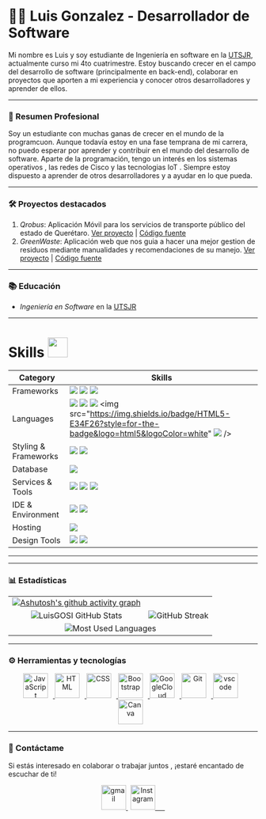 # 👨‍💻 Luis Gonzalez - Desarrollador de Software


Mi nombre es Luis y soy estudiante de Ingeniería en software en la [UTSJR](https://www.utsjr.edu.mx/), actualmente curso mi 4to cuatrimestre. Estoy buscando crecer en el campo del desarrollo de software (principalmente en back-end), colaborar en proyectos que aporten a mi experiencia y conocer otros desarrolladores y aprender de ellos.

---

### 📘 Resumen Profesional

Soy un estudiante con muchas ganas de crecer en el mundo de la programcuon. Aunque todavía estoy en una fase temprana de mi carrera, no puedo esperar por aprender y contribuir en el mundo del desarrollo de software. Aparte de la programación, tengo un  interés en los sistemas operativos , las redes de Cisco y las tecnologias IoT . Siempre estoy dispuesto a aprender de otros desarrolladores y a ayudar en lo que pueda.

---

### 🛠 Proyectos destacados

1. *Qrobus*: Aplicación Móvil para los servicios de transporte público del estado de Querétaro. [Ver proyecto](qromovil.onrender.com) | [Código fuente](https://github.com/victoMR/QroMovil)
2. *GreenWaste*: Aplicación web que nos guia a hacer una mejor gestion de residuos mediante manualidades y recomendaciones de su manejo. [Ver proyecto](greenwaste.onrender.com) | [Código fuente](https://github.com/LuisGOSI/GreenWaste_Pagina)
---

### 📚 Educación

- *Ingeniería en Software* en la [UTSJR](https://www.utsjr.edu.mx/)

---

# Skills <img src='https://user-images.githubusercontent.com/74038190/206662607-d9e7591e-bbf9-42f9-9386-29efc927bc16.gif' width="40"> 

| Category        | Skills        |
|-----------------|---------------|
| Frameworks| <img src="https://img.shields.io/badge/next.js-000000?style=for-the-badge&logo=nextdotjs&logoColor=white"/> <img src="https://img.shields.io/badge/React-20232A?style=for-the-badge&logo=react&logoColor=61DAFB"/> <img src="https://img.shields.io/badge/Express.js-000000?style=for-the-badge&logo=express&logoColor=white"/> |
| Languages       | <img src="https://img.shields.io/badge/JavaScript-323330?style=for-the-badge&logo=javascript&logoColor=F7DF1E"/> <img src="https://img.shields.io/badge/C%2B%2B-00599C?style=for-the-badge&logo=c%2B%2B&logoColor=white"/> <img src="https://img.shields.io/badge/C-00599C?style=for-the-badge&logo=c&logoColor=white"/> <img src="https://img.shields.io/badge/HTML5-E34F26?style=for-the-badge&logo=html5&logoColor=white" <img src="https://img.shields.io/badge/Kotlin-1.6.0-orange?style=for-the-badge&logo=kotlin"/> />|
| Styling & Frameworks | <img src="https://img.shields.io/badge/CSS3-1572B6?style=for-the-badge&logo=css3&logoColor=white" />   <img src="https://img.shields.io/badge/Bootstrap-563D7C?style=for-the-badge&logo=bootstrap&logoColor=white" />  |
| Database |  <img src="https://img.shields.io/badge/MySQL-005C84?style=for-the-badge&logo=mysql&logoColor=white"/> |
| Services & Tools| <a href="https://github.com/Anmol-Baranwal"><img src="https://img.shields.io/badge/GitHub-000000?style=for-the-badge&logo=github&logoColor=white"/></a> <img src="https://img.shields.io/badge/GIT-E44C30?style=for-the-badge&logo=git&logoColor=white"/> <img src="https://img.shields.io/badge/firebase-ffca28?style=for-the-badge&logo=firebase&logoColor=black"/> |
| IDE & Environment | <img src="https://img.shields.io/badge/VSCode-0078D4?style=for-the-badge&logo=visual%20studio%20code&logoColor=white" /> <img src="https://img.shields.io/badge/Google_chrome-4285F4?style=for-the-badge&logo=Google-chrome&logoColor=white" /> |
| Hosting         | <img src="https://img.shields.io/badge/Render-46E3B7?style=for-the-badge&logo=render&logoColor=white"/> |
| Design Tools    | <img src="https://img.shields.io/badge/Adobe%20XD-470137?style=for-the-badge&logo=Adobe%20XD&logoColor=#FF61F6"/> <img src="https://img.shields.io/badge/Figma-F24E1E?style=for-the-badge&logo=figma&logoColor=white"/> |

---
  
<!-----

### 🗣 Testimonios

> "Comentario sobre tu trabajo o colaboración." 
> 
> *Nombre de la persona*
-->
---

### 📊 Estadísticas

<table width="100%">
  <tr>
    <td align="center">
      <a href="https://github.com/ashutosh00710/github-readme-activity-graph">
        <img src="https://github-readme-activity-graph.vercel.app/graph?username=LuisGOSI&theme=github-compact" alt="Ashutosh's github activity graph" />
      </a>
    </td>
  </tr>
  <tr>
    <td align="center">
      <img src="https://github-readme-stats.vercel.app/api?username=LuisGOSI&hide=stars&count_private=true&show_icons=true&theme=algolia&border_radius=20" alt="LuisGOSI GitHub Stats" />
    </td>
    <td align="center">
      <img src="https://streak-stats.demolab.com?user=LuisGOSI&count_private=true&theme=algolia&border_radius=20" alt="GitHub Streak" />
    </td>
  </tr>
  <tr>
    <td colspan="2" align="center">
      <img src="https://github-readme-stats.vercel.app/api/top-langs/?username=LuisGOSI&layout=compact&show_icons=true&theme=algolia&border_radius=20" alt="Most Used Languages" />
    </td>
  </tr>
</table>


---

### ⚙ Herramientas y tecnologías

<div align="center">
  <a href="https://developer.mozilla.org/en-US/docs/Web/JavaScript" target="_blank" rel="noreferrer">
      <img  alt="JavaScript" height="50px" style="padding-right:10px;" src="https://cdn.jsdelivr.net/gh/devicons/devicon/icons/javascript/javascript-plain.svg"/>
  </a>

  <a href="https://developer.mozilla.org/en-US/docs/Web/HTML" target="_blank" rel="noreferrer">
      <img  alt="HTML" height="50px" style="padding-right:10px;" src="https://cdn.jsdelivr.net/gh/devicons/devicon/icons/html5/html5-original.svg"/>
  </a>
  <a href="https://developer.mozilla.org/en-US/docs/Web/CSS" target="_blank" rel="noreferrer">
      <img  alt="CSS" height="50px" style="padding-right:10px;" src="https://cdn.jsdelivr.net/gh/devicons/devicon/icons/css3/css3-original.svg"/>
  </a>
  
  <a href="https://getbootstrap.com/" target="_blank" rel="noreferrer">
      <img  alt="Bootstrap" height="50px" style="padding-right:10px;" src="https://cdn.jsdelivr.net/gh/devicons/devicon/icons/bootstrap/bootstrap-original.svg"/>
  </a> 
  <a href="https://cloud.google.com/" target="_blank" rel="noreferrer">
      <img  alt="GoogleCloud" height="50px" style="padding-right:10px;" src="https://cdn.jsdelivr.net/gh/devicons/devicon/icons/googlecloud/googlecloud-original.svg"/> 
  </a>
  <a href="https://git-scm.com/" target="_blank" rel="noreferrer">
      <img  alt="Git" height="50px" style="padding-right:10px;" src="https://cdn.jsdelivr.net/gh/devicons/devicon/icons/git/git-original.svg"/>
  </a>
  <a href="https://code.visualstudio.com/" target="_blank" rel="noreferrer">
      <img  alt="vscode" height="50px" style="padding-right:10px;"src="https://cdn.jsdelivr.net/gh/devicons/devicon/icons/vscode/vscode-original.svg"/>
  </a>
  <a align="center" href="https://www.canva.com/" target="_blank" rel="noreferrer">
      <img  alt="Canva" height="50px" style="padding-right:10px;" src="https://cdn.jsdelivr.net/gh/devicons/devicon/icons/canva/canva-original.svg"/> 
  </a>
</div>

---


### 💌 Contáctame

Si estás interesado en colaborar o trabajar juntos , ¡estaré encantado de escuchar de ti!

<div align="center">
    <a href="mailto:ignaciogs.ti22@utsjr.edu.mx" style="margin-right: 5px;">
        <img src="https://user-images.githubusercontent.com/78341798/194531383-ddb2b774-5bb9-491c-b601-4a4a7d9792fb.svg" alt="gmail" width="50px" />
    </a>
    <a href="https://www.instagram.com/luis.igsi/" target='_blank'>
        <img src="https://cdn2.iconfinder.com/data/icons/social-media-2285/512/1_Instagram_colored_svg_1-512.png" alt="Instagram" width="50px" />
    </a>
</div>
